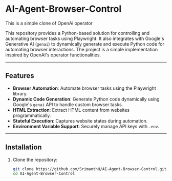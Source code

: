 # AI-Agent-Browser-Control
This is a simple clone of OpenAi operator

This repository provides a Python-based solution for controlling and automating browser tasks using Playwright. It also integrates with Google's Generative AI (`genai`) to dynamically generate and execute Python code for automating browser interactions. The project is a simple implementation inspired by OpenAI's operator functionalities.

---

## Features

- **Browser Automation**: Automate browser tasks using the Playwright library.
- **Dynamic Code Generation**: Generate Python code dynamically using Google's `genai` API to handle custom browser tasks.
- **HTML Extraction**: Extract HTML content from websites programmatically.
- **Stateful Execution**: Captures website states during automation.
- **Environment Variable Support**: Securely manage API keys with `.env`.

---

## Installation

1. Clone the repository:
   ```bash
   git clone https://github.com/SrimanthH/AI-Agent-Browser-Control.git
   cd AI-Agent-Browser-Control
